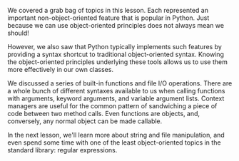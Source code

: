We covered a grab bag of topics in this lesson. Each represented an  important non-object-oriented feature that is popular in Python. Just  because we can use object-oriented principles does not always mean we  should!

However, we also saw that Python typically implements such  features by providing a syntax shortcut to traditional object-oriented  syntax. Knowing the object-oriented principles underlying these tools  allows us to use them more effectively in our own classes.

We  discussed a series of built-in functions and file I/O operations. There  are a whole bunch of different syntaxes available to us when calling  functions with arguments, keyword arguments, and variable argument  lists. Context managers are useful for the common pattern of sandwiching  a piece of code between two method calls. Even functions are objects,  and, conversely, any normal object can be made callable.

In the  next lesson, we'll learn more about string and file manipulation, and  even spend some time with one of the least object-oriented topics in the  standard library: regular expressions.